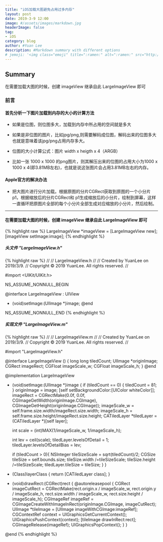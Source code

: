 ```yaml
---
title: "iOS加载大图避免占用过多内存"
layout: post
date: 2019-3-9 12:00
image: #/assets/images/markdown.jpg
headerImage: false
tag:
- iOS
category: blog
author: #Yuan Lee
description: #Markdown summary with different options
# jemoji: '<img class="emoji" title=":ramen:" alt=":ramen:" src="http://localhost:4000/assets/images/profile.jpg" height="20" width="20" align="absmiddle">'
---
```


## Summary

在需要加载大图的时候，创建 imageView 继承自此 LargeImageView 即可

### 前言

#### 首先分析一下图片加载到内存的大小的计算方法

- 如果是位图，则位图多大，加载到内存中所占用的空间就是多大

- 如果是非位图的图片，比如jpg/png,则需要解码成位图，解码出来的位图多大也就是意味着该jpg/png占用内存多大。

- 位图的大小计算公式：图片 width x heigth x 4（ARGB）

- 比如一张 1000 x 1000 的png图片，则其解压出来的位图的占用大小为1000 x 1000 x 4(即3.81MB左右)，也就是说这张图片会占用3.81MB左右的内存。

#### Apple官方的解决办法

- 把大图片进行分片加载。根据原图的分片CGRect获取到原图的一个小分片p1，根据缩放后的分片CGRect和 p1生成缩放后的小分片，绘制到屏幕，这样一直循环把原图片全部的每个小分片全部生成对应缩放的小分片，然后绘制。

---


<h4>在需要加载大图的时候，创建 imageView 继承自此 LargeImageView 即可</h4>
{% highlight raw %}
LargeImageView *imageView = [LargeImageView new];
[imageView setImage:image];
{% endhighlight %}
<h5>头文件 "LargeImageView.h"</h5>
{% highlight raw %}
//
//  LargeImageView.h
//
//  Created by YuanLee on 2019/3/9.
//  Copyright © 2019 YuanLee. All rights reserved.
//

#import <UIKit/UIKit.h>

NS_ASSUME_NONNULL_BEGIN

@interface LargeImageView : UIView
- (void)setImage:(UIImage *)image;
@end

NS_ASSUME_NONNULL_END
{% endhighlight %}

<h5>实现文件 "LargeImageView.m"</h5>
{% highlight raw %}
//
//  LargeImageView.m
//
//  Created by YuanLee on 2019/3/9.
//  Copyright © 2019 YuanLee. All rights reserved.
//

#import "LargeImageView.h"

@interface LargeImageView ()
{
    long long tiledCount;
    UIImage *originImage;
    CGRect imageRect;
    CGFloat imageScale_w;
    CGFloat imageScale_h;
}
@end

@implementation LargeImageView

- (void)setImage:(UIImage *)image {
    if (tiledCount == 0) {
        tiledCount = 81;
    }
    originImage = image;
    [self setBackgroundColor:[UIColor whiteColor]];
    imageRect = CGRectMake(0.0f,
                           0.0f,
                           CGImageGetWidth(originImage.CGImage),
                           CGImageGetHeight(originImage.CGImage));
    imageScale_w = self.frame.size.width/imageRect.size.width;
    imageScale_h = self.frame.size.height/imageRect.size.height;
    CATiledLayer *tiledLayer = (CATiledLayer *)[self layer];
    
    int scale = (int)MAX(1/imageScale_w, 1/imageScale_h);
    
    int lev = ceil(scale);
    tiledLayer.levelsOfDetail = 1;
    tiledLayer.levelsOfDetailBias = lev;
    
    if (tiledCount > 0){
        NSInteger tileSizeScale = sqrt(tiledCount)/2;
        CGSize tileSize = self.bounds.size;
        tileSize.width /=tileSizeScale;
        tileSize.height /=tileSizeScale;
        tiledLayer.tileSize = tileSize;
    }
}

+ (Class)layerClass {
    return [CATiledLayer class];
}

- (void)drawRect:(CGRect)rect {
    @autoreleasepool {
        CGRect imageCutRect = CGRectMake(rect.origin.x / imageScale_w,
                                         rect.origin.y / imageScale_h,
                                         rect.size.width / imageScale_w,
                                         rect.size.height / imageScale_h);
        CGImageRef imageRef = CGImageCreateWithImageInRect(originImage.CGImage, imageCutRect);
        UIImage *tileImage = [UIImage imageWithCGImage:imageRef];
        CGContextRef context = UIGraphicsGetCurrentContext();
        UIGraphicsPushContext(context);
        [tileImage drawInRect:rect];
        CGImageRelease(imageRef);
        UIGraphicsPopContext();
    }
}

@end
{% endhighlight %}